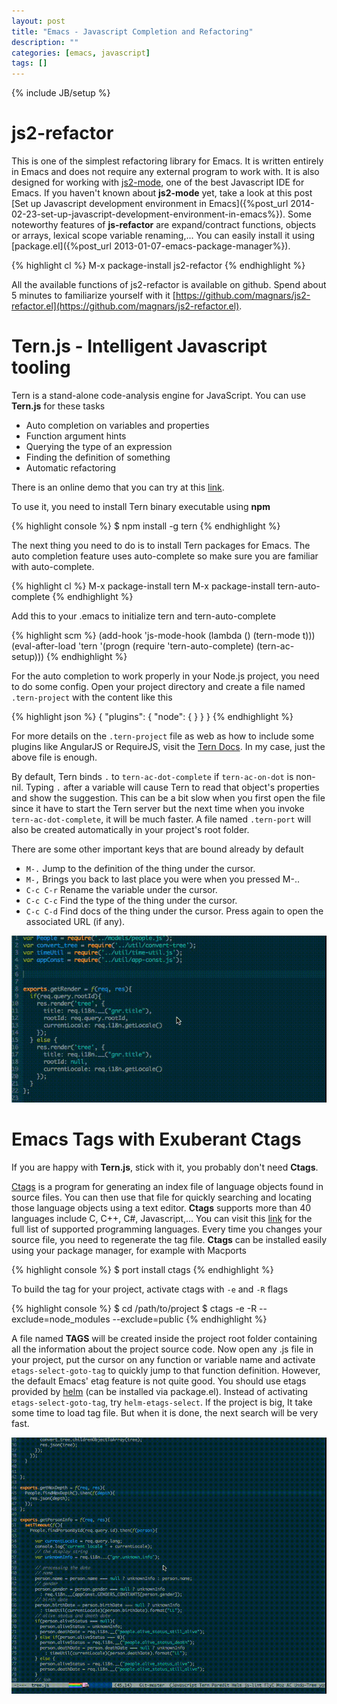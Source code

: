 ```yaml
---
layout: post
title: "Emacs - Javascript Completion and Refactoring"
description: ""
categories: [emacs, javascript]
tags: []
---
```

{% include JB/setup %}

# js2-refactor

This is one of the simplest refactoring library for Emacs. It is written
entirely in Emacs and does not require any external program to work with. It is
also designed for
working with [js2-mode](https://github.com/mooz/js2-mode), one of the best
Javascript IDE for Emacs. If you haven't known about **js2-mode** yet, take a
look at this post
[Set up Javascript development environment in Emacs]({%post_url 2014-02-23-set-up-javascript-development-environment-in-emacs%}).
Some noteworthy features of **js-refactor** are
expand/contract functions, objects or arrays, lexical scope variable
renaming,... You can easily install it using
[package.el]({%post_url 2013-01-07-emacs-package-manager%}).

{% highlight cl %}
M-x package-install js2-refactor
{% endhighlight %}

All the available functions of js2-refactor is available on github. Spend about 5
minutes to familiarize yourself with it
[https://github.com/magnars/js2-refactor.el](https://github.com/magnars/js2-refactor.el).

# Tern.js - Intelligent Javascript tooling

Tern is a stand-alone code-analysis engine for JavaScript. You can use
**Tern.js** for these tasks

* Auto completion on variables and properties
* Function argument hints
* Querying the type of an expression
* Finding the definition of something
* Automatic refactoring

There is an online demo that you can try at this
[link](http://ternjs.net/doc/demo.html).

<!-- more -->

To use it, you need to install Tern binary executable using **npm**

{% highlight console %}
$ npm install -g tern
{% endhighlight %}

The next thing you need to do is to install Tern packages for Emacs. The auto
completion feature uses auto-complete so make sure you are familiar with
auto-complete.

{% highlight cl %}
M-x package-install tern
M-x package-install tern-auto-complete
{% endhighlight %}

Add this to your .emacs to initialize tern and tern-auto-complete

{% highlight scm %}
(add-hook 'js-mode-hook (lambda () (tern-mode t)))
(eval-after-load 'tern
   '(progn
      (require 'tern-auto-complete)
      (tern-ac-setup)))
{% endhighlight %}

For the auto completion to work properly in your Node.js project, you need to do
some config. Open your project directory and create a file named `.tern-project`
with the content like this

{% highlight json %}
{
  "plugins": {
    "node": {
    }
  }
}
{% endhighlight %}

For more details on the `.tern-project` file as web as how to include some
plugins like AngularJS or RequireJS, visit the
[Tern Docs](http://ternjs.net/doc/manual.html#configuration). In my case, just
the above file is enough.

By default, Tern binds `.` to `tern-ac-dot-complete` if `tern-ac-on-dot` is
non-nil. Typing `.` after a variable will cause Tern to read that object's
properties and show the suggestion. This can be a bit slow when you first open
the file since it have to start the Tern server but the next time when you
invoke `tern-ac-dot-complete`, it will be much faster. A file named `.tern-port`
will also be created automatically in your project's root folder.

There are some other important keys that are bound already by default

* `M-.` Jump to the definition of the thing under the cursor.
* `M-,` Brings you back to last place you were when you pressed M-..
* `C-c C-r` Rename the variable under the cursor.
* `C-c C-c` Find the type of the thing under the cursor.
* `C-c C-d` Find docs of the thing under the cursor. Press again to open the associated URL (if any).

![Alt Text](/files/2014-04-20-emacs-javascript-completion-and-refactoring/tern.gif)

# Emacs Tags with Exuberant Ctags

If you are happy with **Tern.js**, stick with it, you probably don't need
**Ctags**.

[Ctags](http://ctags.sourceforge.net/) is a program for generating an index file
of language objects found in source files. You can then use that file for
quickly searching and locating those language objects using a text editor.
**Ctags** supports more than 40 languages include C, C++, C#, Javascript,... You
can visit this [link](http://ctags.sourceforge.net/languages.html) for the full
list of supported programming languages. Every time you changes your source
file, you need to regenerate the tag file. **Ctags** can be installed easily using
your package manager, for example with Macports

{% highlight console %}
$ port install ctags
{% endhighlight %}

To build the tag for your project, activate ctags with `-e` and `-R` flags

{% highlight console %}
$ cd /path/to/project
$ ctags -e -R --exclude=node_modules --exclude=public
{% endhighlight %}

A file named **TAGS** will be created inside the project root folder containing
all the information about the project source code. Now open any .js file in your
project, put the cursor on any function or variable name and activate
`etags-select-goto-tag` to quickly jump to that function definition. However,
the default Emacs' etag feature is not quite good. You should use etags provided
by [helm](https://github.com/emacs-helm/helm) (can be installed via package.el).
Instead of activating `etags-select-goto-tag`, try `helm-etags-select`. If the
project is big, It take some time to load tag file. But when it is done, the
next search will be very fast.

![Alt Text](/files/2014-04-20-emacs-javascript-completion-and-refactoring/etags.gif)
